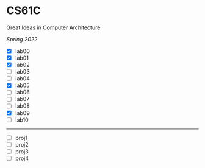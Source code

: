 # CS61C
Great Ideas in Computer Architecture

*Spring 2022*

- [x] lab00
- [x] lab01
- [x] lab02
- [ ] lab03
- [ ] lab04
- [x] lab05
- [ ] lab06
- [ ] lab07
- [ ] lab08
- [x] lab09
- [ ] lab10
---
- [ ] proj1
- [ ] proj2
- [ ] proj3
- [ ] proj4